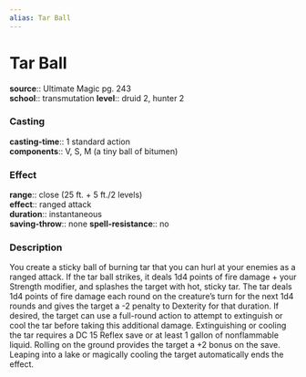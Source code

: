 ```yaml
---
alias: Tar Ball
---
```


# Tar Ball 

**source**:: Ultimate Magic pg. 243  
**school**:: transmutation
**level**:: druid 2, hunter 2

### Casting 

**casting-time**:: 1 standard action  
**components**:: V, S, M (a tiny ball of bitumen)

### Effect 

**range**:: close (25 ft. + 5 ft./2 levels)  
**effect**:: ranged attack  
**duration**:: instantaneous  
**saving-throw**:: none
**spell-resistance**:: no

### Description 

You create a sticky ball of burning tar that you can hurl at your enemies as a ranged attack. If the tar ball strikes, it deals 1d4 points of fire damage + your Strength modifier, and splashes the target with hot, sticky tar. The tar deals 1d4 points of fire damage each round on the creature’s turn for the next 1d4 rounds and gives the target a -2 penalty to Dexterity for that duration. If desired, the target can use a full-round action to attempt to extinguish or cool the tar before taking this additional damage. Extinguishing or cooling the tar requires a DC 15 Reflex save or at least 1 gallon of nonflammable liquid. Rolling on the ground provides the target a +2 bonus on the save. Leaping into a lake or magically cooling the target automatically ends the effect.
